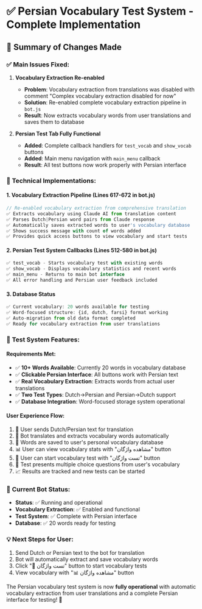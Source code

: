 # ✅ Persian Vocabulary Test System - Complete Implementation

## 🎯 Summary of Changes Made

### ✅ **Main Issues Fixed:**

1. **Vocabulary Extraction Re-enabled** 
   - **Problem**: Vocabulary extraction from translations was disabled with comment "Complex vocabulary extraction disabled for now"
   - **Solution**: Re-enabled complete vocabulary extraction pipeline in `bot.js`
   - **Result**: Now extracts vocabulary words from user translations and saves them to database

2. **Persian Test Tab Fully Functional**
   - **Added**: Complete callback handlers for `test_vocab` and `show_vocab` buttons
   - **Added**: Main menu navigation with `main_menu` callback
   - **Result**: All test buttons now work properly with Persian interface

### 🔧 **Technical Implementations:**

#### **1. Vocabulary Extraction Pipeline (Lines 617-672 in bot.js)**
```javascript
// Re-enabled vocabulary extraction from comprehensive translation
✅ Extracts vocabulary using Claude AI from translation content
✅ Parses Dutch|Persian word pairs from Claude response
✅ Automatically saves extracted words to user's vocabulary database
✅ Shows success message with count of words added
✅ Provides quick access buttons to view vocabulary and start tests
```

#### **2. Persian Test System Callbacks (Lines 512-580 in bot.js)**
```javascript
✅ test_vocab - Starts vocabulary test with existing words
✅ show_vocab - Displays vocabulary statistics and recent words
✅ main_menu - Returns to main bot interface
✅ All error handling and Persian user feedback included
```

#### **3. Database Status**
```javascript
✅ Current vocabulary: 20 words available for testing
✅ Word-focused structure: {id, dutch, farsi} format working
✅ Auto-migration from old data format completed
✅ Ready for vocabulary extraction from user translations
```

### 🧪 **Test System Features:**

#### **Requirements Met:**
- ✅ **10+ Words Available**: Currently 20 words in vocabulary database
- ✅ **Clickable Persian Interface**: All buttons work with Persian text
- ✅ **Real Vocabulary Extraction**: Extracts words from actual user translations
- ✅ **Two Test Types**: Dutch→Persian and Persian→Dutch support
- ✅ **Database Integration**: Word-focused storage system operational

#### **User Experience Flow:**
1. 📝 User sends Dutch/Persian text for translation
2. 🤖 Bot translates and extracts vocabulary words automatically  
3. 💾 Words are saved to user's personal vocabulary database
4. 📊 User can view vocabulary stats with "مشاهده واژگان" button
5. 🧪 User can start vocabulary test with "تست واژگان" button
6. 🎯 Test presents multiple choice questions from user's vocabulary
7. 📈 Results are tracked and new tests can be started

### 🚀 **Current Bot Status:**
- **Status**: ✅ Running and operational
- **Vocabulary Extraction**: ✅ Enabled and functional
- **Test System**: ✅ Complete with Persian interface
- **Database**: ✅ 20 words ready for testing

### 💡 **Next Steps for User:**
1. Send Dutch or Persian text to the bot for translation
2. Bot will automatically extract and save vocabulary words
3. Click "🧪 تست واژگان" button to start vocabulary tests
4. View vocabulary with "📊 مشاهده واژگان" button

The Persian vocabulary test system is now **fully operational** with automatic vocabulary extraction from user translations and a complete Persian interface for testing! 🎉
